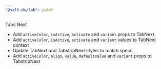 ```yaml
---
"@salt-ds/lab": patch
---
```


Tabs Next

- Add `activeColor`, `isActive`, `activate` and `variant` props to TabNext
- Add `activeColor`, `isActive`, `activate` and `variant` values to TabNext context
- Update TabNext and TabstripNext styles to match specs
- Add `activeColor`, `align`, `value`, `defaultValue` and `variant` props to TabstripNext
